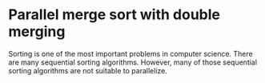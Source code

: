 # Parallel merge sort with double merging

Sorting is one of the most important problems in computer science. There are many sequential sorting algorithms. However, many of those sequential sorting algorithms are not suitable to parallelize. 
